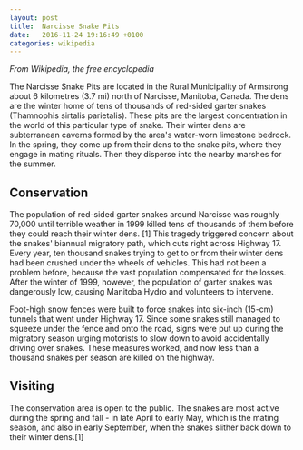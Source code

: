 ```yaml
---
layout: post
title:  Narcisse Snake Pits
date:   2016-11-24 19:16:49 +0100
categories: wikipedia
---
```


_From Wikipedia, the free encyclopedia_

The Narcisse Snake Pits are located in the Rural Municipality of Armstrong about 6 kilometres (3.7 mi) north of Narcisse, Manitoba, Canada. The dens are the winter home of tens of thousands of red-sided garter snakes (Thamnophis sirtalis parietalis). These pits are the largest concentration in the world of this particular type of snake. Their winter dens are subterranean caverns formed by the area's water-worn limestone bedrock. In the spring, they come up from their dens to the snake pits, where they engage in mating rituals. Then they disperse into the nearby marshes for the summer.

## Conservation
The population of red-sided garter snakes around Narcisse was roughly 70,000 until terrible weather in 1999 killed tens of thousands of them before they could reach their winter dens. [1] This tragedy triggered concern about the snakes' biannual migratory path, which cuts right across Highway 17. Every year, ten thousand snakes trying to get to or from their winter dens had been crushed under the wheels of vehicles. This had not been a problem before, because the vast population compensated for the losses. After the winter of 1999, however, the population of garter snakes was dangerously low, causing Manitoba Hydro and volunteers to intervene.

Foot-high snow fences were built to force snakes into six-inch (15-cm) tunnels that went under Highway 17. Since some snakes still managed to squeeze under the fence and onto the road, signs were put up during the migratory season urging motorists to slow down to avoid accidentally driving over snakes. These measures worked, and now less than a thousand snakes per season are killed on the highway.

## Visiting
The conservation area is open to the public. The snakes are most active during the spring and fall - in late April to early May, which is the mating season, and also in early September, when the snakes slither back down to their winter dens.[1]